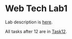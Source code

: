# Web Tech Lab1

Lab description is [here](https://github.com/hywerq/WebTech_Lab1/blob/main/Laboratornaya_rabota_1.pdf).

All tasks after 12 are in [Task12](https://github.com/hywerq/WebTech_Lab1/tree/main/Task12).
